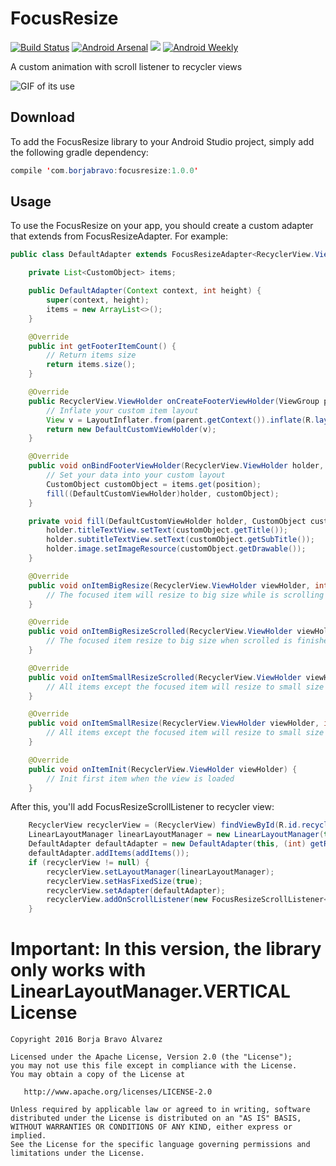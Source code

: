 # FocusResize
[![Build Status](https://travis-ci.org/borjabravo10/ReadMoreTextView.svg?branch=master)](https://travis-ci.org/borjabravo10/FocusResize)
[![Android Arsenal](https://img.shields.io/badge/Android%20Arsenal-FocusResize-green.svg?style=true)](https://android-arsenal.com/details/1/3834)
[![](https://jitpack.io/v/borjabravo10/FocusResize.svg)](https://jitpack.io/#borjabravo10/FocusResize)
[![Android Weekly](http://img.shields.io/badge/Android%20Weekly-%23213-2CB3E5.svg?style=flat)](http://androidweekly.net/issues/issue-213)


A custom animation with scroll listener to recycler views

![GIF of its use](https://github.com/borjabravo10/FocusResize/blob/master/resources/focusResize.gif)

## Download
To add the FocusResize library to your Android Studio project, simply add the following gradle dependency:

```java
compile 'com.borjabravo:focusresize:1.0.0'
```

## Usage

To use the FocusResize on your app, you should create a custom adapter that extends from FocusResizeAdapter. For example:
```java
public class DefaultAdapter extends FocusResizeAdapter<RecyclerView.ViewHolder> {

    private List<CustomObject> items;

    public DefaultAdapter(Context context, int height) {
        super(context, height);
        items = new ArrayList<>();
    }

    @Override
    public int getFooterItemCount() {
        // Return items size
        return items.size();
    }

    @Override
    public RecyclerView.ViewHolder onCreateFooterViewHolder(ViewGroup parent, int viewType) {
        // Inflate your custom item layout
        View v = LayoutInflater.from(parent.getContext()).inflate(R.layout.item_custom, parent, false);
        return new DefaultCustomViewHolder(v);
    }

    @Override
    public void onBindFooterViewHolder(RecyclerView.ViewHolder holder, int position) {
        // Set your data into your custom layout
        CustomObject customObject = items.get(position);
        fill((DefaultCustomViewHolder)holder, customObject);
    }

    private void fill(DefaultCustomViewHolder holder, CustomObject customObject) {
        holder.titleTextView.setText(customObject.getTitle());
        holder.subtitleTextView.setText(customObject.getSubTitle());
        holder.image.setImageResource(customObject.getDrawable());
    }

    @Override
    public void onItemBigResize(RecyclerView.ViewHolder viewHolder, int position, int dyAbs) {
        // The focused item will resize to big size while is scrolling
    }

    @Override
    public void onItemBigResizeScrolled(RecyclerView.ViewHolder viewHolder, int position, int dyAbs) {
        // The focused item resize to big size when scrolled is finished
    }

    @Override
    public void onItemSmallResizeScrolled(RecyclerView.ViewHolder viewHolder, int position, int dyAbs) {
        // All items except the focused item will resize to small size when scrolled is finished
    }

    @Override
    public void onItemSmallResize(RecyclerView.ViewHolder viewHolder, int position, int dyAbs) {
        // All items except the focused item will resize to small size while is scrolling
    }

    @Override
    public void onItemInit(RecyclerView.ViewHolder viewHolder) {
        // Init first item when the view is loaded
    }
```
After this, you'll add FocusResizeScrollListener to recycler view:

```java
    RecyclerView recyclerView = (RecyclerView) findViewById(R.id.recycler_view);
    LinearLayoutManager linearLayoutManager = new LinearLayoutManager(this);
    DefaultAdapter defaultAdapter = new DefaultAdapter(this, (int) getResources().getDimension(R.dimen.custom_item_height));
    defaultAdapter.addItems(addItems());
    if (recyclerView != null) {
        recyclerView.setLayoutManager(linearLayoutManager);
        recyclerView.setHasFixedSize(true);
        recyclerView.setAdapter(defaultAdapter);
        recyclerView.addOnScrollListener(new FocusResizeScrollListener<>(defaultAdapter, linearLayoutManager));
    }
```

**Important**: In this version, the library only works with LinearLayoutManager.VERTICAL
License
=======

    Copyright 2016 Borja Bravo Álvarez

    Licensed under the Apache License, Version 2.0 (the "License");
    you may not use this file except in compliance with the License.
    You may obtain a copy of the License at

       http://www.apache.org/licenses/LICENSE-2.0

    Unless required by applicable law or agreed to in writing, software
    distributed under the License is distributed on an "AS IS" BASIS,
    WITHOUT WARRANTIES OR CONDITIONS OF ANY KIND, either express or implied.
    See the License for the specific language governing permissions and
    limitations under the License.
